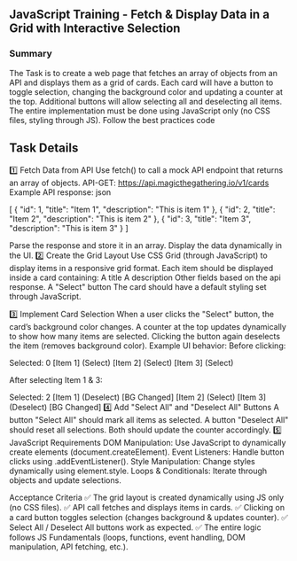 ## JavaScript Training - Fetch & Display Data in a Grid with Interactive Selection

### Summary

The Task is to create a web page that fetches an array of objects from an API and displays them as a grid of cards.
 Each card will have a button to toggle selection, changing the background color and updating a counter at the top. Additional buttons will allow selecting all and deselecting all items. The entire implementation must be done using JavaScript only (no CSS files, styling through JS).
Follow the best practices code

## Task Details

1️⃣ Fetch Data from API
Use fetch() to call a mock API endpoint that returns an array of objects.
API-GET: <https://api.magicthegathering.io/v1/cards>
Example API response:
json

[
  { "id": 1, "title": "Item 1", "description": "This is item 1" },
  { "id": 2, "title": "Item 2", "description": "This is item 2" },
  { "id": 3, "title": "Item 3", "description": "This is item 3" }
]

Parse the response and store it in an array.
Display the data dynamically in the UI.
2️⃣ Create the Grid Layout
Use CSS Grid (through JavaScript) to display items in a responsive grid format.
Each item should be displayed inside a card containing:
A title
A description
Other fields based on the api response.
A "Select" button
The card should have a default styling set through JavaScript.

3️⃣ Implement Card Selection
When a user clicks the "Select" button, the card’s background color changes.
A counter at the top updates dynamically to show how many items are selected.
Clicking the button again deselects the item (removes background color).
Example UI behavior:
Before clicking:

Selected: 0
[Item 1] (Select)
[Item 2] (Select)
[Item 3] (Select)

After selecting Item 1 & 3:

Selected: 2
[Item 1] (Deselect) [BG Changed]
[Item 2] (Select)
[Item 3] (Deselect) [BG Changed]
4️⃣ Add "Select All" and "Deselect All" Buttons
A button "Select All" should mark all items as selected.
A button "Deselect All" should reset all selections.
Both should update the counter accordingly.
5️⃣ JavaScript Requirements
DOM Manipulation: Use JavaScript to dynamically create elements (document.createElement).
Event Listeners: Handle button clicks using .addEventListener().
Style Manipulation: Change styles dynamically using element.style.
Loops & Conditionals: Iterate through objects and update selections.

Acceptance Criteria
✅ The grid layout is created dynamically using JS only (no CSS files).
✅ API call fetches and displays items in cards.
✅ Clicking on a card button toggles selection (changes background & updates counter).
✅ Select All / Deselect All buttons work as expected.
✅ The entire logic follows JS Fundamentals (loops, functions, event handling, DOM manipulation, API fetching, etc.).
